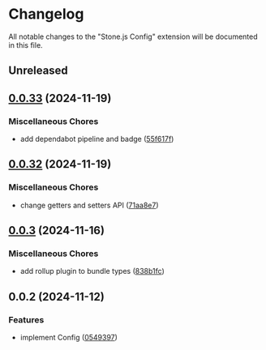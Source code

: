 # Changelog

All notable changes to the "Stone.js Config" extension will be documented in this file.

## Unreleased


## [0.0.33](https://github.com/stonemjs/config/compare/v0.0.32...v0.0.33) (2024-11-19)


### Miscellaneous Chores

* add dependabot pipeline and badge ([55f617f](https://github.com/stonemjs/config/commit/55f617fec15fbe1dbdd2cff0ce787d8253fd9324))

## [0.0.32](https://github.com/stonemjs/config/compare/v0.0.3...v0.0.32) (2024-11-19)


### Miscellaneous Chores

* change getters and setters API ([71aa8e7](https://github.com/stonemjs/config/commit/71aa8e7df3c3aad305e3c44d63b80a9db38e4e18))

## [0.0.3](https://github.com/stonemjs/config/compare/v0.0.2...v0.0.3) (2024-11-16)


### Miscellaneous Chores

* add rollup plugin to bundle types ([838b1fc](https://github.com/stonemjs/config/commit/838b1fc140872b9303c7766d699c55ec086b416d))

## 0.0.2 (2024-11-12)


### Features

* implement Config ([0549397](https://github.com/stonemjs/config/commit/0549397fcff39e3f657b63aceca5b2a4b34ccd89))
